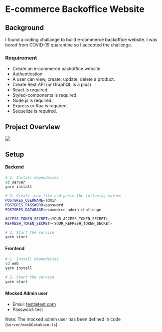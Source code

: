 # E-commerce Backoffice Website

## Background

I found a coding challange to build e-commerce backoffice website. I was bored from COVID-19 quarantine so I accepted the challenge.

### Requirement

- Create an e-commerce backoffice website
- Authentication
- A user can view, create, update, delete a product.
- Create Rest API (or GraphQL is a plus)
- React is required.
- Styled-components is required.
- Node.js is required.
- Express or Koa is required.
- Sequelize is required.

## Project Overview

![](https://user-images.githubusercontent.com/25366268/79638882-3b766c80-81b2-11ea-8a68-f8c8771fefc3.png)

## Setup

#### Backend

```bash
# 1. Install dependecies
cd server
yarn install

# 2. Create .env file and paste the following values
POSTGRES_USERNAME=admin
POSTGRES_PASSWORD=password
POSTGRES_DATABASE=ecommerce-admin-challenge

ACCESS_TOKEN_SECRET=<YOUR_ACCESS_TOKEN_SECRET>
REFRESH_TOKEN_SECRET=<YOUR_REFRESH_TOKEN_SECRET>

# 3. Start the service
yarn start
```

#### Frontend

```bash
# 1. Install dependecies
cd web
yarn install

# 2. Start the service
yarn start
```

#### Mocked Admin user

- Email: test@test.com
- Password: test

Note: The mocked admin user has been defined in code (`server/mockDatabase.ts`).
